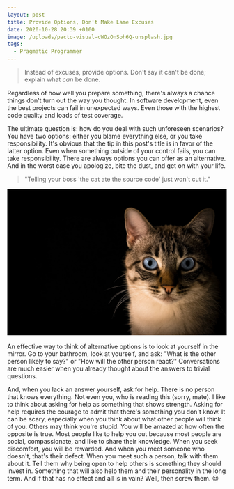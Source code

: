 ```yaml
---
layout: post
title: Provide Options, Don't Make Lame Excuses
date: 2020-10-28 20:39 +0100
image: /uploads/pacto-visual-cWOzOnSoh6Q-unsplash.jpg
tags:
  - Pragmatic Programmer
---
```


> Instead of excuses, provide options. Don't say it can't be done; explain what *can* be done.

Regardless of how well you prepare something, there's always a chance things don't turn out the way you thought. In software development, even the best projects can fail in unexpected ways. Even those with the highest code quality and loads of test coverage.

The ultimate question is: how do you deal with such unforeseen scenarios? You have two options: either you blame everything else, or you take responsibility. It's obvious that the tip in this post's title is in favor of the latter option. Even when something outside of your control fails, you can take responsibility. There are always options you can offer as an alternative. And in the worst case you apologize, bite the dust, and get on with your life.

> "Telling your boss 'the cat ate the source code' just won't cut it."

![](/uploads/pacto-visual-cWOzOnSoh6Q-unsplash.jpg)

An effective way to think of alternative options is to look at yourself in the mirror. Go to your bathroom, look at yourself, and ask: "What is the other person likely to say?" or "How will the other person react?" Conversations are much easier when you already thought about the answers to trivial questions.

And, when you lack an answer yourself, ask for help. There is no person that knows everything. Not even you, who is reading this (sorry, mate). I like to think about asking for help as something that shows strength. Asking for help requires the courage to admit that there's something you don't know. It can be scary, especially when you think about what other people will think of you. Others may think you're stupid. You will be amazed at how often the opposite is true. Most people like to help you out because most people are social, compassionate, and like to share their knowledge. When you seek discomfort, you will be rewarded. And when you meet someone who doesn't, that's their defect. When you meet such a person, talk with them about it. Tell them why being open to help others is something they should invest in. Something that will also help them and their personality in the long term. And if that has no effect and all is in vain? Well, then screw them. 😉